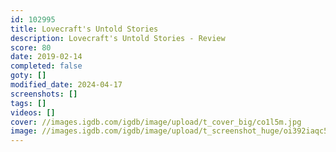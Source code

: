 ```yaml
---
id: 102995
title: Lovecraft's Untold Stories
description: Lovecraft's Untold Stories - Review
score: 80
date: 2019-02-14
completed: false
goty: []
modified_date: 2024-04-17
screenshots: []
tags: []
videos: []
cover: //images.igdb.com/igdb/image/upload/t_cover_big/co1l5m.jpg
image: //images.igdb.com/igdb/image/upload/t_screenshot_huge/oi392iaqc5akagc4fevr.jpg
---
```

